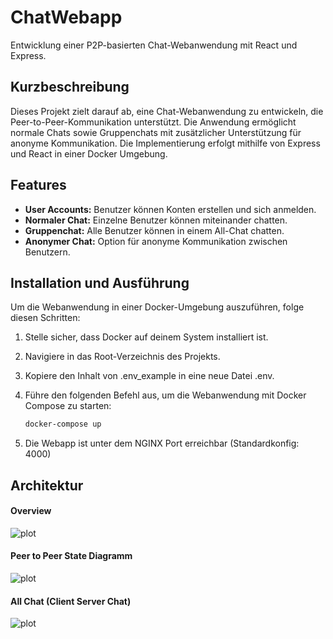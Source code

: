 # ChatWebapp

Entwicklung einer P2P-basierten Chat-Webanwendung mit React und Express.

## Kurzbeschreibung

Dieses Projekt zielt darauf ab, eine Chat-Webanwendung zu entwickeln, die Peer-to-Peer-Kommunikation unterstützt. Die Anwendung ermöglicht normale Chats sowie Gruppenchats mit zusätzlicher Unterstützung für anonyme Kommunikation. Die Implementierung erfolgt mithilfe von Express und React in einer Docker Umgebung.

## Features

- **User Accounts:** Benutzer können Konten erstellen und sich anmelden.
- **Normaler Chat:** Einzelne Benutzer können miteinander chatten.
- **Gruppenchat:** Alle Benutzer können in einem All-Chat chatten.
- **Anonymer Chat:** Option für anonyme Kommunikation zwischen Benutzern.

## Installation und Ausführung

Um die Webanwendung in einer Docker-Umgebung auszuführen, folge diesen Schritten:

1. Stelle sicher, dass Docker auf deinem System installiert ist.

2. Navigiere in das Root-Verzeichnis des Projekts.

3. Kopiere den Inhalt von .env_example in eine neue Datei .env.

4. Führe den folgenden Befehl aus, um die Webanwendung mit Docker Compose zu starten:

   ```bash
   docker-compose up

5. Die Webapp ist unter dem NGINX Port erreichbar (Standardkonfig: 4000)

## Architektur
#### Overview
![plot](./images/architecture.png)
#### Peer to Peer State Diagramm
![plot](./images/Peer2Peer.png)
#### All Chat (Client Server Chat)
![plot](./images/AllChat.png)